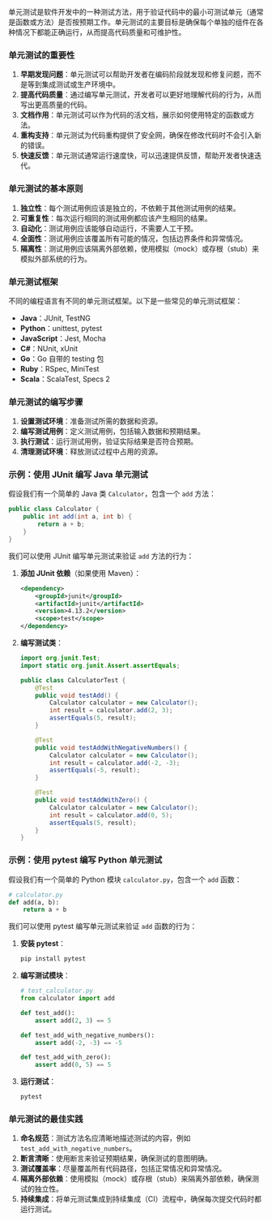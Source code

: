 单元测试是软件开发中的一种测试方法，用于验证代码中的最小可测试单元（通常是函数或方法）是否按预期工作。单元测试的主要目标是确保每个单独的组件在各种情况下都能正确运行，从而提高代码质量和可维护性。

### 单元测试的重要性

1. **早期发现问题**：单元测试可以帮助开发者在编码阶段就发现和修复问题，而不是等到集成测试或生产环境中。
2. **提高代码质量**：通过编写单元测试，开发者可以更好地理解代码的行为，从而写出更高质量的代码。
3. **文档作用**：单元测试可以作为代码的活文档，展示如何使用特定的函数或方法。
4. **重构支持**：单元测试为代码重构提供了安全网，确保在修改代码时不会引入新的错误。
5. **快速反馈**：单元测试通常运行速度快，可以迅速提供反馈，帮助开发者快速迭代。

### 单元测试的基本原则

1. **独立性**：每个测试用例应该是独立的，不依赖于其他测试用例的结果。
2. **可重复性**：每次运行相同的测试用例都应该产生相同的结果。
3. **自动化**：测试用例应该能够自动运行，不需要人工干预。
4. **全面性**：测试用例应该覆盖所有可能的情况，包括边界条件和异常情况。
5. **隔离性**：测试用例应该隔离外部依赖，使用模拟（mock）或存根（stub）来模拟外部系统的行为。

### 单元测试框架

不同的编程语言有不同的单元测试框架。以下是一些常见的单元测试框架：

- **Java**：JUnit, TestNG
- **Python**：unittest, pytest
- **JavaScript**：Jest, Mocha
- **C#**：NUnit, xUnit
- **Go**：Go 自带的 testing 包
- **Ruby**：RSpec, MiniTest
- **Scala**：ScalaTest, Specs 2

### 单元测试的编写步骤

1. **设置测试环境**：准备测试所需的数据和资源。
2. **编写测试用例**：定义测试用例，包括输入数据和预期结果。
3. **执行测试**：运行测试用例，验证实际结果是否符合预期。
4. **清理测试环境**：释放测试过程中占用的资源。

### 示例：使用 JUnit 编写 Java 单元测试

假设我们有一个简单的 Java 类 `Calculator`，包含一个 `add` 方法：

```java
public class Calculator {
    public int add(int a, int b) {
        return a + b;
    }
}
```

我们可以使用 JUnit 编写单元测试来验证 `add` 方法的行为：

1. **添加 JUnit 依赖**（如果使用 Maven）：
   ```xml
   <dependency>
       <groupId>junit</groupId>
       <artifactId>junit</artifactId>
       <version>4.13.2</version>
       <scope>test</scope>
   </dependency>
   ```

2. **编写测试类**：
   ```java
   import org.junit.Test;
   import static org.junit.Assert.assertEquals;

   public class CalculatorTest {
       @Test
       public void testAdd() {
           Calculator calculator = new Calculator();
           int result = calculator.add(2, 3);
           assertEquals(5, result);
       }

       @Test
       public void testAddWithNegativeNumbers() {
           Calculator calculator = new Calculator();
           int result = calculator.add(-2, -3);
           assertEquals(-5, result);
       }

       @Test
       public void testAddWithZero() {
           Calculator calculator = new Calculator();
           int result = calculator.add(0, 5);
           assertEquals(5, result);
       }
   }
   ```

### 示例：使用 pytest 编写 Python 单元测试

假设我们有一个简单的 Python 模块 `calculator.py`，包含一个 `add` 函数：

```python
# calculator.py
def add(a, b):
    return a + b
```

我们可以使用 pytest 编写单元测试来验证 `add` 函数的行为：

1. **安装 pytest**：
   ```sh
   pip install pytest
   ```

2. **编写测试模块**：
   ```python
   # test_calculator.py
   from calculator import add

   def test_add():
       assert add(2, 3) == 5

   def test_add_with_negative_numbers():
       assert add(-2, -3) == -5

   def test_add_with_zero():
       assert add(0, 5) == 5
   ```

3. **运行测试**：
   ```sh
   pytest
   ```

### 单元测试的最佳实践

1. **命名规范**：测试方法名应清晰地描述测试的内容，例如 `test_add_with_negative_numbers`。
2. **断言清晰**：使用断言来验证预期结果，确保测试的意图明确。
3. **测试覆盖率**：尽量覆盖所有代码路径，包括正常情况和异常情况。
4. **隔离外部依赖**：使用模拟（mock）或存根（stub）来隔离外部依赖，确保测试的独立性。
5. **持续集成**：将单元测试集成到持续集成（CI）流程中，确保每次提交代码时都运行测试。

